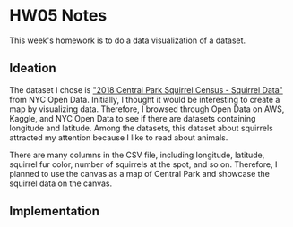 # HW05 Notes

This week's homework is to do a data visualization of a dataset. 

## Ideation
The dataset I chose is ["2018 Central Park Squirrel Census - Squirrel Data"](https://data.cityofnewyork.us/Environment/2018-Central-Park-Squirrel-Census-Squirrel-Data/vfnx-vebw) from NYC Open Data. Initially, I thought it would be interesting to create a map by visualizing data. Therefore, I browsed through Open Data on AWS, Kaggle, and NYC Open Data to see if there are datasets containing longitude and latitude. Among the datasets, this dataset about squirrels attracted my attention because I like to read about animals. 

There are many columns in the CSV file, including longitude, latitude, squirrel fur color, number of squirrels at the spot, and so on. Therefore, I planned to use the canvas as a map of Central Park and showcase the squirrel data on the canvas. 

## Implementation

